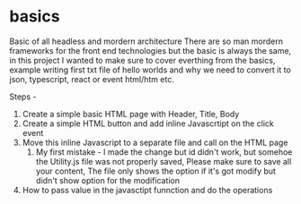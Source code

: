 # basics
Basic of all headless and mordern architecture
There are so man mordern frameworks for the front end technologies but the basic is always the same, in this project I wanted to make sure to cover everthing from the basics, example writing first txt file of hello worlds and why we need to convert it to json, typescript, react or event html/htm etc.

Steps - 
1. Create a simple basic HTML page with Header, Title, Body 
2. Create a simple HTML button and add inline Javascrtipt on the click event
3. Move this inline Javascript to a separate file and call on the HTML page
    1. My first mistake - I made the change but id didn't work, but somehoe the Utility.js file was not properly saved, Please make sure to save all your content, The file only shows the option if it's got modify but didn't show option for the modification 
4. How to pass value in the javasctipt funnction and do the operations

